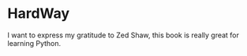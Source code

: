 # HardWay
I want to express my gratitude to Zed Shaw, this book is really great for learning Python.

